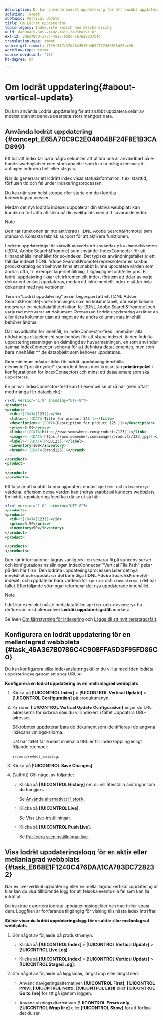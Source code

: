 ```yaml
---
description: Du kan använda Lodrät uppdatering för att snabbt uppdatera delar av indexet utan att behöva bearbeta stora mängder data.
solution: Target
subtopic: Vertical Update
title: Om Lodrät uppdatering
topic-legacy: Index,Site search and merchandising
uuid: ded09e89-5a52-4e8c-a6f7-3e25b4191183
exl-id: 8d6a48c0-377d-4a15-bddc-c67e28037bfc
translation-type: tm+mt
source-git-commit: 7559f5f7437d46e3510d4659772308666425ec96
workflow-type: tm+mt
source-wordcount: '752'
ht-degree: 0%

---
```


# Om lodrät uppdatering{#about-vertical-update}

Du kan använda Lodrät uppdatering för att snabbt uppdatera delar av indexet utan att behöva bearbeta stora mängder data.

## Använda lodrät uppdatering {#concept_E65A70C9C2E04804BF24FBE1B3CAD899}

Ett lodrätt index tar bara några sekunder att utföra och är användbart på e-handelswebbplatser med stor kapacitet som kan ta många timmar att antingen indexera helt eller stegvis.

När du genererar ett lodrätt index visas statusinformation, t.ex. starttid, förfluten tid och fel under indexeringsprocessen.

Du kan när som helst stoppa eller starta om den lodräta indexeringsprocessen.

Medan det nya lodräta indexet uppdaterar din aktiva webbplats kan kunderna fortsätta att söka på din webbplats med ditt nuvarande index.

>[!NOTE]
>
>Den här funktionen är inte aktiverad i [!DNL Adobe Search&Promote] som standard. Kontakta teknisk support för att aktivera funktionen.

Lodräta uppdateringar är särskilt avsedda att användas på e-handelskonton i [!DNL Adobe Search&Promote] som använder IndexConnector för att tillhandahålla innehållet för sökindexet. Det typiska användningsfallet är ett fall där indexet [!DNL Adobe Search&Promote] representerar en sökbar produktkatalog och behovet finns att snabbt kunna uppdatera värden som ändras ofta, till exempel lagerbehållning, tillgänglighet och/eller pris. En lodrät uppdatering liknar ett inkrementellt index, förutom att delar av varje dokument endast uppdateras, medan ett inkrementellt index ersätter hela dokument med nya versioner.

Termen&quot;Lodrät uppdatering&quot; avser begreppet att ett [!DNL Adobe Search&Promote]-index kan anges som en kolumntabell, där varje kolumn motsvarar en metadatafältdefinition för [!DNL Adobe Search&Promote] och varje rad motsvarar ett dokument. Processen Lodrät uppdatering ersätter en eller flera kolumner utan att något av de andra kolumnernas innehåll behöver ändras.

Där huvudkällan för innehåll, en IndexConnector-feed, innehåller alla nödvändiga dataelement som behövs för att skapa indexet, är den lodräta uppdateringsmatningen en delmängd av huvudmatningen, en som använder samma IndexConnector-schema för att definiera dataelementen, men som bara innehåller ** de dataobjekt som behöver uppdateras.

Som minimum måste flödet för lodrät uppdatering innehålla elementet&quot;primärnyckel&quot; (som identifieras med kryssrutan **primärnyckel** i konfigurationen för IndexConnector) och minst ett dataelement som ska uppdateras.

En primär IndexConnector-feed kan till exempel se ut så här (men oftast med många fler dataobjekt):

```xml
<?xml version="1.0" encoding="UTF-8"?>
<products>
<product>
  <id><![CDATA[123]]></id>
  <title><![CDATA[Title for product 123]]></title>
  <description><![CDATA[Description for product 123.]]></description>
  <price>3.99</price>
  <link><![CDATA[https://www.somewhere.com/products/123]]></link>
  <image><![CDATA[https://www.somewher.com/images/products/123.jpg]]></image>
  <label><![CDATA[PROD123]]></label>
  <inventory>100</inventory>
  <brand><![CDATA[brand123]]></brand>
  ...
</product>
<product>
...
</product>
</products>
```

Ett krav är att snabbt kunna uppdatera endast `<price>`- och `<inventory>`-värdena, eftersom dessa värden kan ändras snabbt på kundens webbplats. En lodrät uppdateringsfeed kan då se ut så här:

```xml
<?xml version="1.0" encoding="UTF-8"?>
<products>
<product>
  <id><![CDATA[123]]></id>
  <price>3.50</price>
  <inventory>90</inventory>
</product>
<product>
...
</product>
</products>
```

Den här informationen lagras vanligtvis i en separat fil på kundens server och konfigurationsinställningen IndexConnector &quot;Vertical File Path&quot; pekar på den här filen. Den lodräta uppdateringsprocessen läser det nya innehållet och uppdaterar det befintliga [!DNL Adobe Search&Promote]-indexet, och uppdaterar bara värdena för `<price>` och `<inventory>`, i det här fallet. Efterföljande sökningar returnerar det nya uppdaterade innehållet.

>[!NOTE]
I det här exemplet måste metadatafälten `<price>` och `<inventory>` ha definierats med alternativet **Lodrätt uppdateringsfält** markerat.

Se även [Om fjärrstyrning för indexering](../c-about-index-menu/c-about-remote-control-for-indexing.md#concept_C79B322190E84106A434E5C6D4A4118F) och [Lägga till ett nytt metataggsfält](../c-about-settings-menu/c-about-metadata-menu.md#task_6DF188C0FC7F4831A4444CA9AFA615E5).

## Konfigurera en lodrät uppdatering för en mellanlagrad webbplats {#task_46A367B0786C4C90BFFA5D3F95FD86C0}

Du kan konfigurera vilka indexanslutningskällor du vill ta med i den lodräta uppdateringen genom att ange URL:er.

**Konfigurera en lodrät uppdatering av en mellanlagrad webbplats**

1. Klicka på **[!UICONTROL Index]** > **[!UICONTROL Vertical Update]** > **[!UICONTROL Configuration]** på produktmenyn.
1. På sidan **[!UICONTROL Vertical Update Configuration]** anger du URL-adresserna för sidorna som du vill indexera i fältet Uppdatera URL-adresser.

   Sökroboten uppdaterar bara de dokument som identifieras i de angivna indexanslutningskällorna.

   Det här fältet får endast innehålla URL:er för indexkoppling enligt följande exempel:

   `index:product_catalog`.
1. Klicka på **[!UICONTROL Save Changes]**.
1. (Valfritt) Gör något av följande:

   * Klicka på **[!UICONTROL History]** om du vill återställa ändringar som du har gjort.

      Se [Använda alternativet Historik](../t-using-the-history-option.md#task_70DD3F87A67242BBBD2CB27156F43002).

   * Klicka på **[!UICONTROL Live]**.

      Se [Visa Live-inställningar](../c-about-staging.md#task_401A0EBDB5DB4D4CA933CBA7BECDC10F).

   * Klicka på **[!UICONTROL Push Live]**.

      Se [Publicera sceninställningar live](../c-about-staging.md#task_44306783B4C0408AAA58B471DAF2D9A4).

## Visa lodrät uppdateringslogg för en aktiv eller mellanlagrad webbplats {#task_E668E1F1240C476DAA1CA783DC728232}

När en live-vertikal uppdatering eller en mellanlagrad vertikal uppdatering är klar kan du visa tillhörande logg för att felsöka eventuella fel som kan ha inträffat.

Du kan inte exportera lodräta uppdateringsloggfiler och inte heller spara dem. Loggfilen är fortfarande tillgänglig för visning tills nästa index inträffar.

**Så här visar du lodrät uppdateringslogg för en aktiv eller mellanlagrad webbplats**

1. Gör något av följande på produktmenyn:

   * Klicka på **[!UICONTROL Index]** > **[!UICONTROL Vertical Update]** > **[!UICONTROL Live Log]**.

   * Klicka på **[!UICONTROL Index]** > **[!UICONTROL Vertical Update]** > **[!UICONTROL Staged Log]**.

1. Gör något av följande på loggsidan, längst upp eller längst ned:

   * Använd navigeringsalternativen **[!UICONTROL First]**, **[!UICONTROL Prev]**, **[!UICONTROL Next]**, **[!UICONTROL Last]** eller **[!UICONTROL Go to line]** för att gå igenom loggen.

   * Använd visningsalternativen **[!UICONTROL Errors only]**, **[!UICONTROL Wrap line]** eller **[!UICONTROL Show]** för att förfina det du ser.
